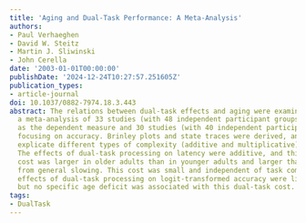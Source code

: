 ```yaml
---
title: 'Aging and Dual-Task Performance: A Meta-Analysis'
authors:
- Paul Verhaeghen
- David W. Steitz
- Martin J. Sliwinski
- John Cerella
date: '2003-01-01T00:00:00'
publishDate: '2024-12-24T10:27:57.251605Z'
publication_types:
- article-journal
doi: 10.1037/0882-7974.18.3.443
abstract: The relations between dual-task effects and aging were examined through
  a meta-analysis of 33 studies (with 48 independent participant groups) using latency
  as the dependent measure and 30 studies (with 40 independent participant groups)
  focusing on accuracy. Brinley plots and state traces were derived, and a model to
  explicate different types of complexity (additive and multiplicative) was developed.
  The effects of dual-task processing on latency were additive, and this additive
  cost was larger in older adults than in younger adults and larger than predicted
  from general slowing. This cost was small and independent of task complexity. The
  effects of dual-task processing on logit-transformed accuracy were likewise additive,
  but no specific age deficit was associated with this dual-task cost.
tags:
- DualTask
---
```

